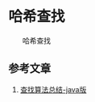 #  哈希查找

　　哈希查找

## 参考文章

1. [查找算法总结-java版](https://blog.csdn.net/xushiyu1996818/article/details/90604118)

